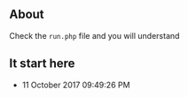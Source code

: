 ## About
Check the `run.php` file and you will understand

## It start here
- 11 October 2017 09:49:26 PM
